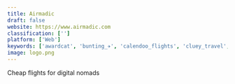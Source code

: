 ```yaml
---
title: Airmadic
draft: false 
website: https://www.airmadic.com
classification: ['']
platform: ['Web']
keywords: ['awardcat', 'bunting_✈️', 'calendoo_flights', 'cluey_travel', 'dollar_flight_club', 'faredrop', 'fareness_for_ios', 'flightlist', 'google_flights', 'hopper_hotels', 'jetradar', 'nomad_flights', 'skiplagged', 'skyhi', 'skypicker', 'skyscanner', 'the_travel_professor', 'tomo_cheap_flights', 'weekendflights']
image: logo.png
---
```

Cheap flights for digital nomads